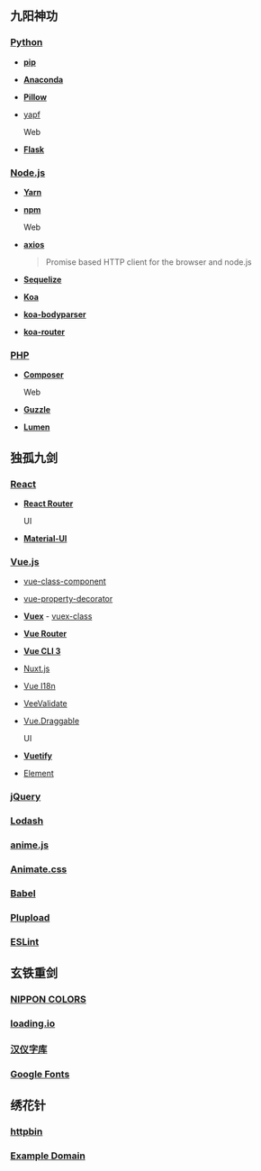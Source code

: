 ## 九阳神功

### [Python](https://www.python.org/)

- [**pip**](https://pip.pypa.io/)
- [**Anaconda**](https://www.anaconda.com/)
- [**Pillow**](https://python-pillow.org/)
- [yapf](https://github.com/google/yapf)

  Web
- [**Flask**](https://www.palletsprojects.com/p/flask)

### [Node.js](https://nodejs.org/)

- [**Yarn**](https://yarnpkg.com/)
- [**npm**](https://www.npmjs.com/)

  Web
- [**axios**](https://github.com/axios/axios)
  > Promise based HTTP client for the browser and node.js
- [**Sequelize**](http://docs.sequelizejs.com/)
- [**Koa**](https://koajs.com/)
- [**koa-bodyparser**](https://github.com/koajs/bodyparser)
- [**koa-router**](https://github.com/alexmingoia/koa-router)

### [PHP](http://www.php.net/)

- [**Composer**](https://getcomposer.org/)

  Web
- [**Guzzle**](http://guzzlephp.org/)
- [**Lumen**](https://lumen.laravel.com/)

## 独孤九剑

### [React](https://reactjs.org/)

- [**React Router**](https://reacttraining.com/react-router)

  UI
- [**Material-UI**](https://material-ui.com/)

### [Vue.js](https://vuejs.org/)

- [vue-class-component](https://github.com/vuejs/vue-class-component)
- [vue-property-decorator](https://github.com/kaorun343/vue-property-decorator)
- [**Vuex**](https://vuex.vuejs.org/) - [vuex-class](https://github.com/ktsn/vuex-class)
- [**Vue Router**](http://router.vuejs.org/)
- [**Vue CLI 3**](https://cli.vuejs.org/)
- [Nuxt.js](https://nuxtjs.org/)
- [Vue I18n](https://kazupon.github.io/vue-i18n)
- [VeeValidate](https://baianat.github.io/vee-validate)
- [Vue.Draggable](https://github.com/SortableJS/Vue.Draggable)

  UI
- [**Vuetify**](https://vuetifyjs.com/)
- [Element](https://element.eleme.io/)

### [jQuery](https://jquery.com/)

### [Lodash](https://lodash.com/)

### [anime.js](http://animejs.com/)

### [Animate.css](https://daneden.github.io/animate.css)

### [Babel](https://babeljs.io/)

### [Plupload](https://www.plupload.com/)

### [ESLint](https://eslint.org/)

## 玄铁重剑

### [NIPPON COLORS](http://nipponcolors.com/)

### [loading.io](https://loading.io/)

### [汉仪字库](http://www.hanyi.com.cn/index.php)

### [Google Fonts](https://fonts.google.com/)

## 绣花针

### [httpbin](https://httpbin.org/)

### [Example Domain](https://example.com/)
